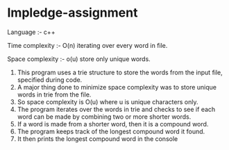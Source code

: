 # Impledge-assignment

Language :- c++

Time complexity :- O(n)      iterating over every word in file.

Space complexity :- o(u)     store only unique words.

1. This program uses a trie structure to store the words from the input file, specified during code.
2. A major thing done to minimize space complexity was to store unique words in trie from the file.
3. So space complexity is O(u) where u is unique characters only.
4. The program iterates over the words in trie and checks to see if each word can be made by combining two or more shorter words.
5. If a word is made from a shorter word, then it is a compound word.
6. The program keeps track of the longest compound word it found.
7. It then prints the longest compound word in the console 
